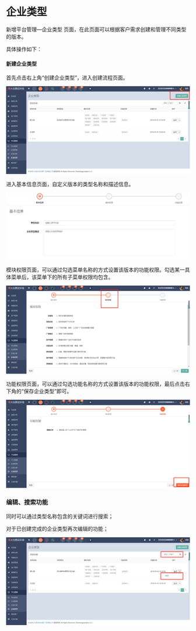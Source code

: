 # 企业类型

新增平台管理—企业类型 页面，在此页面可以根据客户需求创建和管理不同类型的版本。

具体操作如下：

#### 新建企业类型

首先点击右上角“创建企业类型”，进入创建流程页面。

![](/assets/1525328371%281%29.jpg)

进入基本信息页面，自定义版本的类型名称和描述信息。

![](/assets/1525328455%281%29.jpg)

模块权限页面，可以通过勾选菜单名称的方式设置该版本的功能权限。勾选某一具体菜单后，该菜单下的所有子菜单权限均包含。

![](/assets/1525328667%281%29.jpg)

功能权限页面，可以通过勾选功能名称的方式设置该版本的功能权限，最后点击右下角的“保存企业类型”即可。

![](/assets/1525328993%281%29.jpg)

### 编辑、搜索功能

同时可以通过类型名称包含的关键词进行搜索；

对于已创建完成的企业类型再次编辑的功能；

![](/assets/1525329064%281%29.jpg)

